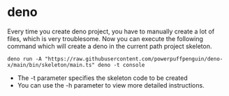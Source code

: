 # deno

Every time you create deno project, you have to manually create a lot of files,
which is very troublesome. Now you can execute the following command which will
create a deno in the current path project skeleton.

```
deno run -A "https://raw.githubusercontent.com/powerpuffpenguin/deno-x/main/bin/skeleton/main.ts" deno -t console
```

- The -t parameter specifies the skeleton code to be created
- You can use the -h parameter to view more detailed instructions.

